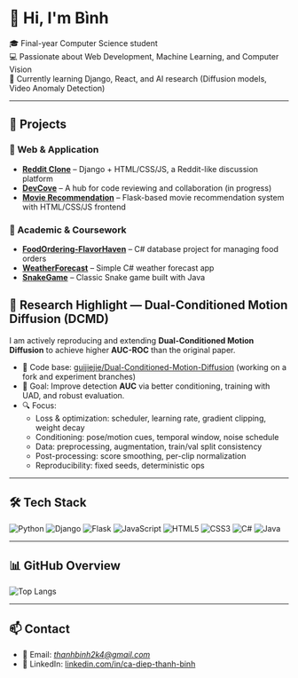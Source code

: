 # 👋 Hi, I'm Bình 

🎓 Final-year Computer Science student  
💻 Passionate about Web Development, Machine Learning, and Computer Vision  
🌱 Currently learning Django, React, and AI research (Diffusion models, Video Anomaly Detection)  

---

## 🚀 Projects

### 🔹 Web & Application
- [**Reddit Clone**](https://github.com/tbinh94/Reddit-Clone) – Django + HTML/CSS/JS, a Reddit-like discussion platform  
- [**DevCove**](https://github.com/tbinh94/DevCove) – A hub for code reviewing and collaboration (in progress)  
- [**Movie Recommendation**](https://github.com/tbinh94/Movie_Recommendation) – Flask-based movie recommendation system with HTML/CSS/JS frontend  

### 🔹 Academic & Coursework
- [**FoodOrdering-FlavorHaven**](https://github.com/tbinh94/FoodOrdering-FlavorHaven) – C# database project for managing food orders  
- [**WeatherForecast**](https://github.com/tbinh94/WeatherForecast) – Simple C# weather forecast app  
- [**SnakeGame**](https://github.com/tbinh94/SnakeGame) – Classic Snake game built with Java  

## 🧪 Research Highlight — Dual-Conditioned Motion Diffusion (DCMD)
I am actively reproducing and extending **Dual-Conditioned Motion Diffusion** to achieve higher **AUC-ROC** than the original paper.
- 🔗 Code base: [guijiejie/Dual-Conditioned-Motion-Diffusion](https://github.com/guijiejie/Dual-Conditioned-Motion-Diffusion) (working on a fork and experiment branches)
- 🎯 Goal: Improve detection **AUC** via better conditioning, training with UAD, and robust evaluation.
- 🔍 Focus:
  - Loss & optimization: scheduler, learning rate, gradient clipping, weight decay
  - Conditioning: pose/motion cues, temporal window, noise schedule
  - Data: preprocessing, augmentation, train/val split consistency
  - Post-processing: score smoothing, per-clip normalization
  - Reproducibility: fixed seeds, deterministic ops
---

## 🛠 Tech Stack
![Python](https://img.shields.io/badge/Python-3776AB?style=for-the-badge&logo=python&logoColor=white)
![Django](https://img.shields.io/badge/Django-092E20?style=for-the-badge&logo=django&logoColor=white)
![Flask](https://img.shields.io/badge/Flask-000000?style=for-the-badge&logo=flask&logoColor=white)
![JavaScript](https://img.shields.io/badge/JavaScript-F7DF1E?style=for-the-badge&logo=javascript&logoColor=black)
![HTML5](https://img.shields.io/badge/HTML5-E34F26?style=for-the-badge&logo=html5&logoColor=white)
![CSS3](https://img.shields.io/badge/CSS3-1572B6?style=for-the-badge&logo=css3&logoColor=white)
![C#](https://img.shields.io/badge/C%23-239120?style=for-the-badge&logo=c-sharp&logoColor=white)
![Java](https://img.shields.io/badge/Java-007396?style=for-the-badge&logo=java&logoColor=white)


---

## 📊 GitHub Overview
![Top Langs](https://github-readme-stats.vercel.app/api/top-langs/?username=tbinh94&layout=compact&theme=radical)

---

## 📫 Contact
- 📧 Email: *thanhbinh2k4@gmail.com*  
- 💼 LinkedIn: [linkedin.com/in/ca-diep-thanh-binh](https://linkedin.com/in/ca-diep-thanh-binh)  
